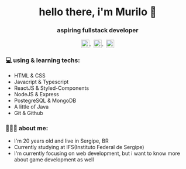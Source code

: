 <h1 align="center"> hello there, i'm Murilo 👋 </h1>
<h3 align="center"> aspiring fullstack developer </h3>

<p align="center">
    <a href="mailto:murilosambuite@gmail.com">
      <img align="center" alt="Murilo's Email" width="22px" src="https://cdn.jsdelivr.net/npm/simple-icons@v3/icons/gmail.svg" />
    </a>
    &nbsp;
    <a href="https://open.spotify.com/user/22cpeuchmgltmldtoz3vb4cba">
      <img align="center" alt="Murilo's spotify" width="22px" src="https://cdn.jsdelivr.net/npm/simple-icons@v3/icons/spotify.svg" />
    </a> 
    &nbsp;
    <a href="https://www.instagram.com/sambuite_/">
      <img align="center" alt="Murilo's Instagram" width="22px" src="https://cdn.jsdelivr.net/npm/simple-icons@v3/icons/instagram.svg" />
    </a>
  </p>

### 💻 using & learning techs:

- HTML & CSS
- Javacript & Typescript
- ReactJS & Styled-Components
- NodeJS & Express
- PostegreSQL & MongoDB
- A little of Java
- Git & Github

### 👨🏻‍💻 about me:

- I'm 20 years old and live in Sergipe, BR
- Currently studying at IFS(Instituto Federal de Sergipe)
- I'm currently focusing on web development, but i want to know more about game development as well
